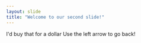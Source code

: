 ```yaml
---
layout: slide
title: "Welcome to our second slide!"
---
```

I'd buy that for a dollar 
Use the left arrow to go back!
